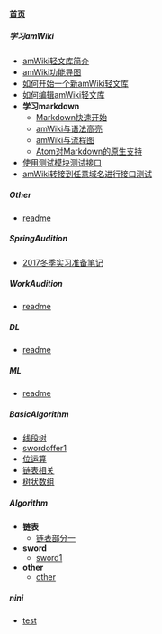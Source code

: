 
#### [首页](?file=home-首页)

##### 学习amWiki
- [amWiki轻文库简介](?file=001-学习amWiki/01-amWiki轻文库简介 "amWiki轻文库简介")
- [amWiki功能导图](?file=001-学习amWiki/02-amWiki功能导图 "amWiki功能导图")
- [如何开始一个新amWiki轻文库](?file=001-学习amWiki/03-如何开始一个新amWiki轻文库 "如何开始一个新amWiki轻文库")
- [如何编辑amWiki轻文库](?file=001-学习amWiki/04-如何编辑amWiki轻文库 "如何编辑amWiki轻文库")
- **学习markdown**
    - [Markdown快速开始](?file=001-学习amWiki/05-学习markdown/01-Markdown快速开始 "Markdown快速开始")
    - [amWiki与语法高亮](?file=001-学习amWiki/05-学习markdown/02-amWiki与语法高亮 "amWiki与语法高亮")
    - [amWiki与流程图](?file=001-学习amWiki/05-学习markdown/03-amWiki与流程图 "amWiki与流程图")
    - [Atom对Markdown的原生支持](?file=001-学习amWiki/05-学习markdown/05-Atom对Markdown的原生支持 "Atom对Markdown的原生支持")
- [使用测试模块测试接口](?file=001-学习amWiki/06-使用测试模块测试接口 "使用测试模块测试接口")
- [amWiki转接到任意域名进行接口测试](?file=001-学习amWiki/07-amWiki转接到任意域名进行接口测试 "amWiki转接到任意域名进行接口测试")

##### Other
- [readme](?file=002-Other/001-readme "readme")

##### SpringAudition
- [2017冬季实习准备笔记](?file=003-SpringAudition/001-2017冬季实习准备笔记 "2017冬季实习准备笔记")

##### WorkAudition
- [readme](?file=004-WorkAudition/001-readme "readme")

##### DL
- [readme](?file=005-DL/001-readme "readme")

##### ML
- [readme](?file=006-ML/001-readme "readme")

##### BasicAlgorithm
- [线段树](?file=007-BasicAlgorithm/001-线段树 "线段树")
- [swordoffer1](?file=007-BasicAlgorithm/002-swordoffer1 "swordoffer1")
- [位运算](?file=007-BasicAlgorithm/003-位运算 "位运算")
- [链表相关](?file=007-BasicAlgorithm/004-链表相关 "链表相关")
- [树状数组](?file=007-BasicAlgorithm/005-树状数组 "树状数组")

##### Algorithm
- **链表**
    - [链表部分一](?file=008-Algorithm/001-链表/001-链表部分一 "链表部分一")
- **sword**
    - [sword1](?file=008-Algorithm/002-sword/001-sword1 "sword1")
- **other**
    - [other](?file=008-Algorithm/003-other/001-other "other")

##### nini
- [test](?file=009-nini/002-test "test")
